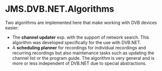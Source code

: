 # JMS.DVB.NET.Algorithms

Two algorithms are implemented here that make working with DVB devices easier:

- The **channel updater** esp. with the support of network search. This algorithm was developed specifically for the use with DVB.NET.
- A **scheduling planner** for recordings for individual recordings and recurring recordings but also maintenance tasks such as updating the channel list or the program guide. The algorithm is very general and is more or less independent of DVB.NET due to special abstractions.
